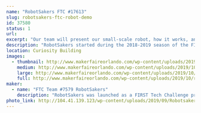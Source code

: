 ```yaml
---
name: "RobotSakers FTC #17613"
slug: robotsakers-ftc-robot-demo
id: 37580
status: 1
url: 
excerpt: "Our team will present our small-scale robot, how it works, and how you can get involved in FIRST to work with your own team and build a robot."
description: "RobotSakers started during the 2018-2019 season of the FIRST Tech Challenge and developed a robot to compete in the year's game, Rover Ruckus. After experiencing our first season and learning the ropes of robotics, our dedication to spreading STEM skyrocketed and we want to extend our mission to Maker Faire by demoing our robot. Our exhibit will showcase our bot, how we built it, and how you can get involved in FIRST."
location: Curiosity Building
images:
  - thumbnail: http://www.makerfaireorlando.com/wp-content/uploads/2019/10/robot.jpg
    medium: http://www.makerfaireorlando.com/wp-content/uploads/2019/10/robot.jpg
    large: http://www.makerfaireorlando.com/wp-content/uploads/2019/10/robot.jpg
    full: http://www.makerfaireorlando.com/wp-content/uploads/2019/10/robot.jpg
maker:
  - name: "FTC Team #7579 RobotSakers"
    description: "RobotSakers was launched as a FIRST Tech Challenge program by a group of students with an interest in engineering and robotics.  Our team’s mission is to inspire young people to become leaders in Science, Technology, Engineering, and Mathematics by developing partnerships with industry professionals to solve annual engineering challenges put forth by FIRST.  We are building a foundation of technical skills, social skills, and values to create leaders in the STEM community."
photo_link: http://104.41.139.123/wp-content/uploads/2019/09/Robotsakers-logo.png
---
```


